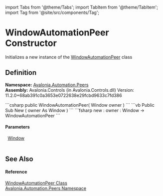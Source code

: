 import Tabs from '@theme/Tabs'; 
import TabItem from '@theme/TabItem'; 
import Tag from '@site/src/components/Tag'; 

# WindowAutomationPeer Constructor


Initializes a new instance of the <a href="T_Avalonia_Automation_Peers_WindowAutomationPeer">WindowAutomationPeer</a> class



## Definition
**Namespace:** <a href="N_Avalonia_Automation_Peers">Avalonia.Automation.Peers</a>  
**Assembly:** Avalonia.Controls (in Avalonia.Controls.dll) Version: 11.2.0+68ab391c0a3653e0722638e29fcbd9633c7fd386

<Tabs groupId="api-code-preview">
<TabItem value="csharp" label="C#">
```csharp
public WindowAutomationPeer(
	Window owner
)
```
</TabItem>
<TabItem value="vb" label="VB">
```vb
Public Sub New ( 
	owner As Window
)
```
</TabItem>
<TabItem value="fsharp" label="F#">
```fsharp
new : 
        owner : Window -> WindowAutomationPeer
```
</TabItem>
</Tabs>



#### Parameters
<dl><dt>  <a href="T_Avalonia_Controls_Window">Window</a></dt><dd> </dd></dl>

## See Also


#### Reference
<a href="T_Avalonia_Automation_Peers_WindowAutomationPeer">WindowAutomationPeer Class</a>  
<a href="N_Avalonia_Automation_Peers">Avalonia.Automation.Peers Namespace</a>  
